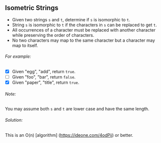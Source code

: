 ## Isometric Strings

- Given two strings `s` and `t`, determine if `s` is isomorphic to `t`.
- String `s` is isomorphic to `t` if the characters in `s` can be replaced to get `t`.
- All occurrences of a character must be replaced with another character while preserving the order of characters.
- No two characters may map to the same character but a character may map to itself.

###### For example:

- [x] Given "egg", "add", return `true`.
- [ ] Given "foo", "bar", return `false`.
- [x] Given "paper", "title", return `true`.

###### Note:

You may assume both `s` and `t` are lower case and have the same length.

###### Solution:

This is an O(n) [algorithm] (https://ideone.com/4odPij) or better.





